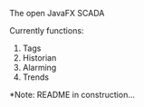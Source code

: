 The open JavaFX SCADA

Currently functions:
1) Tags
2) Historian
3) Alarming
4) Trends

*Note: README in construction...
